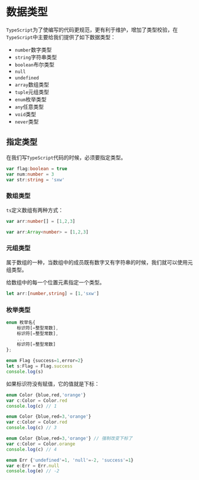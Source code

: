 # 数据类型

`TypeScript`为了使编写的代码更规范，更有利于维护，增加了类型校验，在`TypeScript`中主要给我们提供了如下数据类型：

- `number`数字类型
- `string`字符串类型
- `boolean`布尔类型
- `null`
- `undefined`
- `array`数组类型
- `tuple`元组类型
- `enum`枚举类型
- `any`任意类型
- `void`类型
- `never`类型

## 指定类型

在我们写`TypeScript`代码的时候，必须要指定类型。

```ts
var flag:boolean = true
var num:number = 3
var str:string = 'sxw'
```

### 数组类型

`ts`定义数组有两种方式：

```ts
var arr:number[] = [1,2,3]
```

```ts
var arr:Array<number> = [1,2,3]
```

### 元组类型

 属于数组的一种，当数组中的成员既有数字又有字符串的时候，我们就可以使用元组类型。

给数组中的每一个位置元素指定一个类型。

```ts
let arr:[number,string] = [1,'sxw']
```

### 枚举类型

```ts
enum 枚举名{
    标识符[=整型常数],
    标识符[=整型常数],
    ...
    标识符[=整型常数]
};
```

```ts
enum Flag {success=1,error=2}
let s:Flag = Flag.success
console.log(s)
```

如果标识符没有赋值，它的值就是下标：

```ts
enum Color {blue,red,'orange'}
var c:Color = Color.red
console.log(c) // 1 
```

```ts
enum Color {blue,red=3,'orange'}
var c:Color = Color.red
console.log(c) // 3
```

```ts
enum Color {blue,red=3,'orange'} // 强制改变下标了
var c:Color = Color.orange
console.log(c) // 4
```

```ts
enum Err {'undefined'=1, 'null'=-2, 'success'=1}
var e:Err = Err.null
console.log(e) // -2
```

